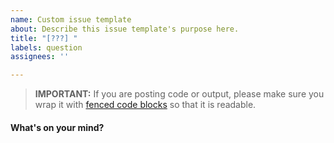 ```yaml
---
name: Custom issue template
about: Describe this issue template's purpose here.
title: "[???] "
labels: question
assignees: ''

---
```


> **IMPORTANT:** If you are posting code or output, please make sure you wrap it with [fenced code blocks](https://help.github.com/articles/creating-and-highlighting-code-blocks/) so that it is readable.

#### What's on your mind?

